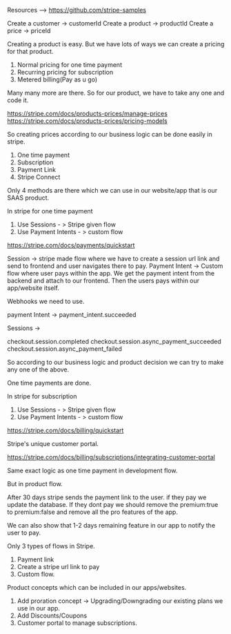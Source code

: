 
Resources --> https://github.com/stripe-samples

Create a customer -> customerId
Create a product -> productId 
Create a price -> priceId

Creating a product is easy. But we have lots of ways we can create a pricing for that product.

1. Normal pricing for one time payment
2. Recurring pricing for subscription
3. Metered billing(Pay as u go)

Many many more are there. So for our product, we have to take any one and code it.

https://stripe.com/docs/products-prices/manage-prices
https://stripe.com/docs/products-prices/pricing-models

So creating prices according to our business logic can be done easily in stripe.

1. One time payment
2. Subscription
3. Payment Link
4. Stripe Connect

Only 4 methods are there which we can use in our website/app that is our SAAS product.

In stripe for one time payment

1. Use Sessions - > Stripe given flow
2. Use Payment Intents - > custom flow

https://stripe.com/docs/payments/quickstart

 Session -> stripe made flow where we have to create a session url link and send to frontend and user navigates there to pay.
 Payment Intent -> Custom flow where user pays within the app. We get the payment intent from the backend and attach to our frontend. Then the users pays within our app/website itself.

Webhooks we need to use.

payment Intent -> payment_intent.succeeded

Sessions -> 

checkout.session.completed
checkout.session.async_payment_succeeded
checkout.session.async_payment_failed

So according to our business logic and product decision we can try to make any one of the above.

One time payments are done.

In stripe for subscription

1. Use Sessions - > Stripe given flow
2. Use Payment Intents - > custom flow

https://stripe.com/docs/billing/quickstart

Stripe's unique customer portal.

https://stripe.com/docs/billing/subscriptions/integrating-customer-portal

Same exact logic as one time payment in development flow.

But in product flow.

After 30 days stripe sends the payment link to the user. if they pay we update the database.
If they dont pay we should remove the premium:true to premium:false and remove all the pro features of the app.

We can also show that 1-2 days remaining feature in our app to notify the user to pay.

Only 3 types of flows in Stripe.

1. Payment link
2. Create a stripe url link to pay
3. Custom flow.

Product concepts which can be included in our apps/websites.

1. Add proration concept -> Upgrading/Downgrading our existing plans we use in our app.
2. Add Discounts/Coupons
3. Customer portal to manage subscriptions.